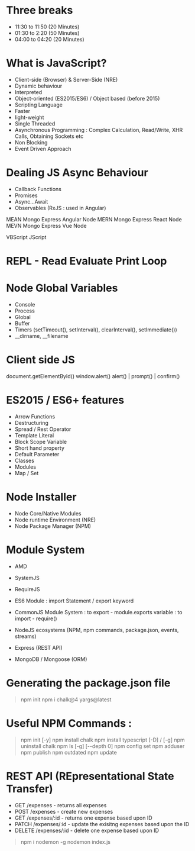 # Three breaks
- 11:30 to 11:50 (20 Minutes)
- 01:30 to 2:20 (50 Minutes)
- 04:00 to 04:20 (20 Minutes)

# What is JavaScript?
- Client-side (Browser) & Server-Side (NRE)
- Dynamic behaviour
- Interpreted
- Object-oriented (ES2015/ES6) / Object based (before 2015)
- Scripting Language
- Faster
- light-weight
- Single Threaded
- Asynchronous Programming : Complex Calculation, Read/Write, XHR Calls, Obtaining Sockets etc
- Non Blocking
- Event Driven Approach

# Dealing JS Async Behaviour
- Callback Functions
- Promises
- Async...Await
- Observables (RxJS : used in Angular)




MEAN Mongo Express Angular Node
MERN Mongo Express React Node
MEVN Mongo Express Vue Node

VBScript
JScript


# REPL - Read Evaluate Print Loop


# Node Global Variables
- Console
- Process
- Global
- Buffer
- Timers (setTimeout(), setInterval(), clearInterval(), setImmediate())
- __dirname, __filename

# Client side JS
document.getElementById()
window.alert()
alert() | prompt() | confirm()



# ES2015 / ES6+ features
- Arrow Functions
- Destructuring
- Spread / Rest Operator
- Template Literal
- Block Scope Variable
- Short hand property
- Default Parameter
- Classes
- Modules
- Map / Set




# Node Installer
- Node Core/Native Modules
- Node runtime Environment (NRE)
- Node Package Manager (NPM)



# Module System
- AMD
- SystemJS
- RequireJS
- ES6 Module : import Statement / export keyword
- CommonJS Module System
    : to export - module.exports variable
    : to import - require()



- NodeJS ecosystems (NPM, npm commands, package.json, events, streams)
- Express (REST API)
- MongoDB / Mongoose (ORM)


# Generating the package.json file
> npm init
> npm i chalk@4 yargs@latest

# Useful NPM Commands :
> npm init [-y]
> npm install chalk
> npm install typescript [-D] / [-g]
> npm uninstall chalk
> npm ls [-g] [--depth 0]
> npm config set
> npm adduser
> npm publish
> npm outdated
> npm update


# REST API (REpresentational State Transfer)
- GET           /expenses       - returns all expenses
- POST          /expenses       - create new expenses
- GET           /expenses/:id   - returns one expense based upon ID
- PATCH         /expenses/:id   - update the exisitng expenses based upon the ID
- DELETE        /expenses/:id   - delete one expense based upon ID


> npm i nodemon -g
> nodemon index.js